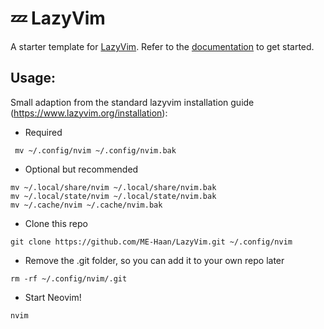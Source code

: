 # 💤 LazyVim

A starter template for [LazyVim](https://github.com/LazyVim/LazyVim).
Refer to the [documentation](https://lazyvim.github.io/installation) to get started.

## Usage:

Small adaption from the standard lazyvim installation guide (https://www.lazyvim.org/installation):
- Required
```
 mv ~/.config/nvim ~/.config/nvim.bak  
```
- Optional but recommended
```
mv ~/.local/share/nvim ~/.local/share/nvim.bak
mv ~/.local/state/nvim ~/.local/state/nvim.bak
mv ~/.cache/nvim ~/.cache/nvim.bak  
```
- Clone this repo
```
git clone https://github.com/ME-Haan/LazyVim.git ~/.config/nvim  
```
- Remove the .git folder, so you can add it to your own repo later
```
rm -rf ~/.config/nvim/.git  
```
- Start Neovim!
```
nvim  
```
